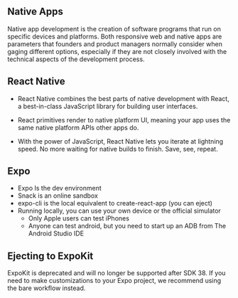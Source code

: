 ## Native Apps
Native app development is the creation of software programs that run on specific devices and platforms.
Both responsive web and native apps are parameters that founders and product managers normally consider when gaging different options, especially if they are not closely involved with the technical aspects of the development process.

## React Native
- React Native combines the best parts of native development with React, a best-in-class JavaScript library for building user interfaces.

- React primitives render to native platform UI, meaning your app uses the same native platform APIs other apps do.

- With the power of JavaScript, React Native lets you iterate at lightning speed. No more waiting for native builds to finish. Save, see, repeat.

## Expo
- Expo Is the dev environment
- Snack is an online sandbox
- expo-cli is the local equivalent to create-react-app (you can eject)
- Running locally, you can use your own device or the official simulator
    - Only Apple users can test iPhones
    - Anyone can test android, but you need to start up an ADB from The Android Studio IDE

## Ejecting to ExpoKit
ExpoKit is deprecated and will no longer be supported after SDK 38. If you need to make customizations to your Expo project, we recommend using the bare workflow instead.